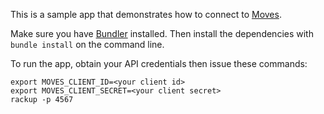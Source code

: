 This is a sample app that demonstrates how to connect to [Moves](https://moves-app.com).

Make sure you have [Bundler](http://gembundler.com/) installed. Then install the dependencies with `bundle install` on the command line.

To run the app, obtain your API credentials then issue these commands:

	export MOVES_CLIENT_ID=<your client id>
	export MOVES_CLIENT_SECRET=<your client secret>
	rackup -p 4567
